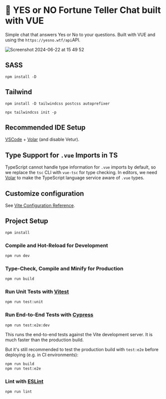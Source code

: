 # 💫 YES or NO Fortune Teller Chat built with VUE

Simple chat that answers Yes or No to your questions. Built with VUE and using the `https://yesno.wtf/api`API.

![Screenshot 2024-06-22 at 15 49 52](https://github.com/vanesascode/fortune-teller-chat-frontend-vue/assets/131259155/e2707a4d-4a9f-49fc-9fdd-33e6e88c5f2f)

## SASS

`npm install -D`

## Tailwind

`npm install -D tailwindcss postcss autoprefixer`

`npx tailwindcss init -p`

## Recommended IDE Setup

[VSCode](https://code.visualstudio.com/) + [Volar](https://marketplace.visualstudio.com/items?itemName=Vue.volar) (and disable Vetur).

## Type Support for `.vue` Imports in TS

TypeScript cannot handle type information for `.vue` imports by default, so we replace the `tsc` CLI with `vue-tsc` for type checking. In editors, we need [Volar](https://marketplace.visualstudio.com/items?itemName=Vue.volar) to make the TypeScript language service aware of `.vue` types.

## Customize configuration

See [Vite Configuration Reference](https://vitejs.dev/config/).

## Project Setup

```sh
npm install
```

### Compile and Hot-Reload for Development

```sh
npm run dev
```

### Type-Check, Compile and Minify for Production

```sh
npm run build
```

### Run Unit Tests with [Vitest](https://vitest.dev/)

```sh
npm run test:unit
```

### Run End-to-End Tests with [Cypress](https://www.cypress.io/)

```sh
npm run test:e2e:dev
```

This runs the end-to-end tests against the Vite development server.
It is much faster than the production build.

But it's still recommended to test the production build with `test:e2e` before deploying (e.g. in CI environments):

```sh
npm run build
npm run test:e2e
```

### Lint with [ESLint](https://eslint.org/)

```sh
npm run lint
```
